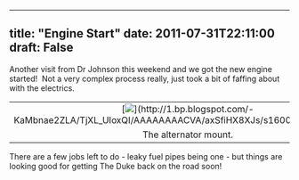 
---
title: "Engine Start"
date: 2011-07-31T22:11:00
draft: False
---

Another visit from Dr Johnson this weekend and we got the new engine started!  Not a very complex process really, just took a bit of faffing about with the electrics.
<table align="center" cellpadding="0" cellspacing="0" style="margin-left: auto; margin-right: auto; text-align: center;"><tbody><tr><td style="text-align: center;">[<img src="http://1.bp.blogspot.com/-KaMbnae2ZLA/TjXL_UIoxQI/AAAAAAAACVA/axSfiHX8XJs/s320/IMG_1061.JPG"/>](http://1.bp.blogspot.com/-KaMbnae2ZLA/TjXL_UIoxQI/AAAAAAAACVA/axSfiHX8XJs/s1600/IMG_1061.JPG)</td></tr><tr><td style="text-align: center;">The alternator mount.</td></tr></tbody></table>﻿There are a few jobs left to do - leaky fuel pipes being one - but things are looking good for getting The Duke back on the road soon!
